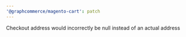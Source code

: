 ```yaml
---
'@graphcommerce/magento-cart': patch
---
```


Checkout address would incorrectly be null instead of an actual address

